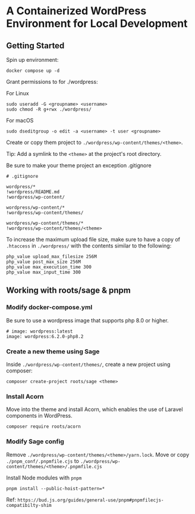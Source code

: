 # A Containerized WordPress Environment for Local Development

## Getting Started

Spin up environment:

```
docker compose up -d
```

Grant permissions to <user> for ./wordpress:

For Linux

```
sudo useradd -G <groupname> <username>
sudo chmod -R g+rwx ./wordpress/
```

For macOS

```
sudo dseditgroup -o edit -a <username> -t user <groupname>
```

Create or copy them project to `./wordpress/wp-content/themes/<theme>`.

Tip: Add a symlink to the `<theme>` at the project's root directory.

Be sure to make your theme project an exception .gitignore

```
# .gitignore

wordpress/*
!wordpress/README.md
!wordpress/wp-content/

wordpress/wp-content/*
!wordpress/wp-content/themes/

wordpress/wp-content/themes/*
!wordpress/wp-content/themes/<theme>
```

To increase the maximum upload file size, make sure to have a copy of `.htaccess` in `./wordpress/` with the contents similar to the following:

```
php_value upload_max_filesize 256M
php_value post_max_size 256M
php_value max_execution_time 300
php_value max_input_time 300
```

## Working with roots/sage & pnpm

### Modify docker-compose.yml

Be sure to use a wordpress image that supports php 8.0 or higher.

```
# image: wordpress:latest
image: wordpress:6.2.0-php8.2
```

### Create a new theme using Sage

Inside `./wordpress/wp-content/themes/`, create a new project using composer:

```
composer create-project roots/sage <theme>
```

### Install Acorn

Move into the theme and install Acorn, which enables the use of Laravel components in WordPress.

```
composer require roots/acorn
```

### Modify Sage config

Remove `./wordpress/wp-content/themes/<theme>/yarn.lock`.
Move or copy `./pnpm_conf/.pnpmfile.cjs` to `./wordpress/wp-content/themes/<theme>/.pnpmfile.cjs`

Install Node modules with `pnpm`

```
pnpm install --public-hoist-pattern=*
```

Ref: `https://bud.js.org/guides/general-use/pnpm#pnpmfilecjs-compatibilty-shim`
